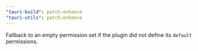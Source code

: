 ```yaml
---
"tauri-build": patch:enhance
"tauri-utils": patch:enhance
---
```


Fallback to an empty permission set if the plugin did not define its `default` permissions.
